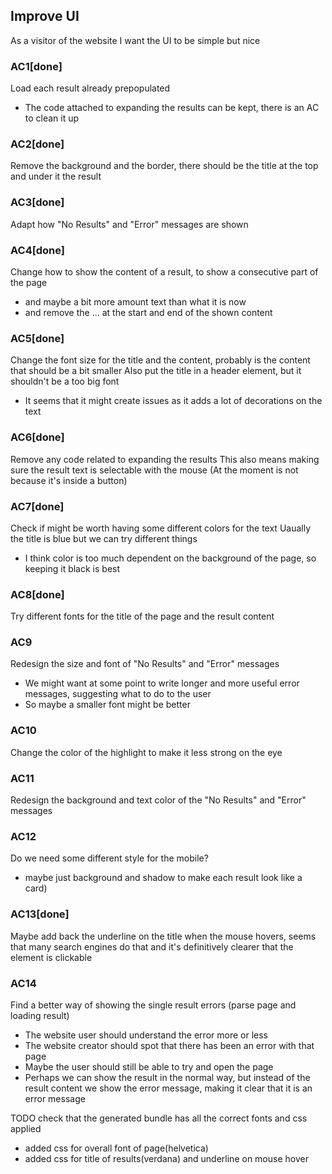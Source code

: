 ## Improve UI
As a visitor of the website
I want the UI to be simple but nice

### AC1[done]
Load each result already prepopulated
- The code attached to expanding the results can be kept, there is an AC to clean it up

### AC2[done]
Remove the background and the border, there should be the title at the top and under it the result

### AC3[done]
Adapt how "No Results" and "Error" messages are shown

### AC4[done]
Change how to show the content of a result, to show a consecutive part of the page
- and maybe a bit more amount text than what it is now
- and remove the ... at the start and end of the shown content

### AC5[done]
Change the font size for the title and the content, probably is the content that should be a bit smaller
Also put the title in a header element, but it shouldn't be a too big font
- It seems that it might create issues as it adds a lot of decorations on the text

### AC6[done]
Remove any code related to expanding the results
This also means making sure the result text is selectable with the mouse
(At the moment is not because it's inside a button)

### AC7[done]
Check if might be worth having some different colors for the text
Uaually the title is blue but we can try different things
- I think color is too much dependent on the background of the page, so keeping it black is best

### AC8[done]
Try different fonts for the title of the page and the result content

### AC9
Redesign the size and font of "No Results" and "Error" messages
- We might want at some point to write longer and more useful error messages, suggesting what to do to the user
- So maybe a smaller font might be better

### AC10
Change the color of the highlight to make it less strong on the eye

### AC11
Redesign the background and text color of the "No Results" and "Error" messages

### AC12
Do we need some different style for the mobile?
- maybe just background and shadow to make each result look like a card)

### AC13[done]
Maybe add back the underline on the title when the mouse hovers, seems that many search engines do that and it's definitively clearer that the element is clickable

### AC14
Find a better way of showing the single result errors (parse page and loading result)
- The website user should understand the error more or less
- The website creator should spot that there has been an error with that page
- Maybe the user should still be able to try and open the page
- Perhaps we can show the result in the normal way, but instead of the result content we show the error message, making it clear that it is an error message

TODO check that the generated bundle has all the correct fonts and css applied
- added css for overall font of page(helvetica)
- added css for title of results(verdana) and underline on mouse hover